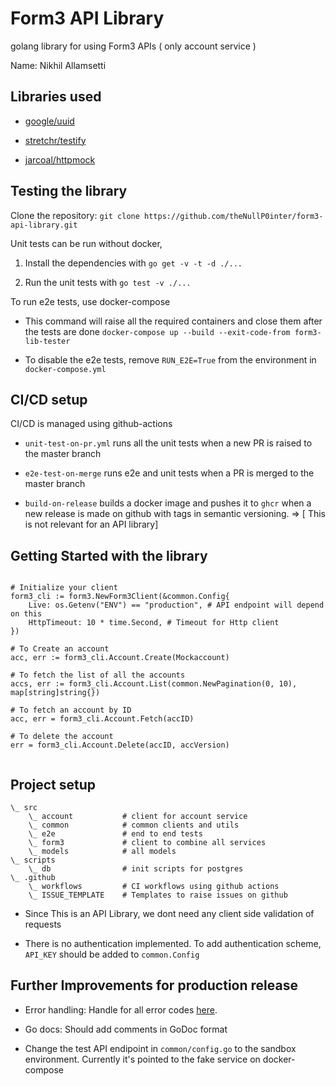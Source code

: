 # Form3 API Library

golang library for using Form3 APIs ( only account service )


Name: Nikhil Allamsetti

## Libraries used

* [google/uuid](https://github.com/google/uuid)

* [stretchr/testify](https://github.com/stretchr/testify)

* [jarcoal/httpmock](https://github.com/jarcoal/httpmock)


## Testing the library 

Clone the repository: `git clone https://github.com/theNullP0inter/form3-api-library.git`


Unit tests can be run without docker,

1. Install the dependencies with `go get -v -t -d ./...`

2. Run the unit tests with `go test -v ./...`

To run e2e tests, use docker-compose

* This command will raise all the required containers and close them after the tests are done
`docker-compose up --build --exit-code-from form3-lib-tester`

* To disable the e2e tests, remove `RUN_E2E=True` from the environment in `docker-compose.yml`


## CI/CD setup

CI/CD is managed using github-actions

* `unit-test-on-pr.yml` runs all the unit tests when a new PR is raised to the master branch 

* `e2e-test-on-merge` runs e2e and unit tests when a PR is merged to the master branch 

* `build-on-release` builds a docker image and pushes it to `ghcr` when a new release is made on github with tags in semantic versioning. => [ This is not relevant for an API library]


## Getting Started with the library

```

# Initialize your client
form3_cli := form3.NewForm3Client(&common.Config{
    Live: os.Getenv("ENV") == "production", # API endpoint will depend on this
    HttpTimeout: 10 * time.Second, # Timeout for Http client
})

# To Create an account
acc, err := form3_cli.Account.Create(Mockaccount)

# To fetch the list of all the accounts
accs, err := form3_cli.Account.List(common.NewPagination(0, 10), map[string]string{})

# To fetch an account by ID
acc, err = form3_cli.Account.Fetch(accID)

# To delete the account
err = form3_cli.Account.Delete(accID, accVersion)


```

## Project setup

```
\_ src
    \_ account           # client for account service
    \_ common            # common clients and utils
    \_ e2e               # end to end tests
    \_ form3             # client to combine all services
    \_ models            # all models
\_ scripts
    \_ db                # init scripts for postgres
\_ .github
    \_ workflows         # CI workflows using github actions
    \_ ISSUE_TEMPLATE    # Templates to raise issues on github

```

* Since This is an API Library, we dont need any client side validation of requests

* There is no authentication implemented. To add authentication scheme, `API_KEY` should be added to `common.Config`


## Further Improvements for production release

* Error handling: Handle for all error codes [here](https://api-docs.form3.tech/api.html#introduction-and-api-conventions-errors-and-status-codes).

* Go docs: Should add comments in GoDoc format

* Change the test API endipoint in `common/config.go` to the sandbox environment. Currently it's pointed to the fake service on docker-compose

